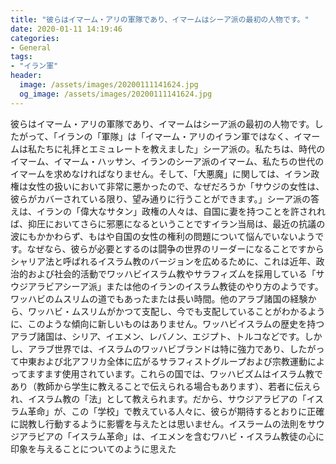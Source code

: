```yaml
---
title: "彼らはイマーム・アリの軍隊であり、イマームはシーア派の最初の人物です。"
date: 2020-01-11 14:19:46
categories:
- General
tags:
- "イラン軍"
header:
  image: /assets/images/20200111141624.jpg
  og_image: /assets/images/20200111141624.jpg
---
```


彼らはイマーム・アリの軍隊であり、イマームはシーア派の最初の人物です。したがって、「イランの「軍隊」は「イマーム・アリのイラン軍ではなく、イマームは私たちに礼拝とエミュレートを教えました」シーア派の。私たちは、時代のイマーム、イマーム・ハッサン、イランのシーア派のイマーム、私たちの世代のイマームを求めなければなりません。そして、「大悪魔」に関しては、イラン政権は女性の扱いにおいて非常に悪かったので、なぜだろうか「サウジの女性は、彼らがカバーされている限り、望み通りに行うことができます。」シーア派の答えは、イランの「偉大なサタン」政権の人々は、自国に妻を持つことを許されれば、抑圧においてさらに邪悪になるということですイラン当局は、最近の抗議の波にもかかわらず、もはや自国の女性の権利の問題について悩んでいないようです。なぜなら、彼らが必要とするのは闘争の世界のリーダーになることですからシャリア法と呼ばれるイスラム教のバージョンを広めるために、これは近年、政治的および社会的活動でワッハビイスラム教やサラフィズムを採用している「サウジアラビアシーア派」または他のイランのイスラム教徒のやり方のようです。ワッハビのムスリムの道でもあったまたは長い時間。他のアラブ諸国の経験から、ワッハビ・ムスリムがかつて支配し、今でも支配していることがわかるように、このような傾向に新しいものはありません。ワッハビイスラムの歴史を持つアラブ諸国は、シリア、イエメン、レバノン、エジプト、トルコなどです。しかし、アラブ世界では、イスラムのワッハビブランドは特に強力であり、したがって中東および北アフリカ全体に広がるサラフィストグループおよび宗教運動によってますます使用されています。これらの国では、ワッハビズムはイスラム教であり（教師から学生に教えることで伝えられる場合もあります）、若者に伝えられ、イスラム教の「法」として教えられます。だから、サウジアラビアの「イスラム革命」が、この「学校」で教えている人々に、彼らが期待するとおりに正確に説教し行動するように影響を与えたとは思いません。イスラームの法則をサウジアラビアの「イスラム革命」は、イエメンを含むワハビ・イスラム教徒の心に印象を与えることについてのように思えた
